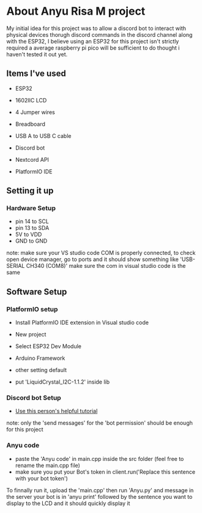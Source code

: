 # About Anyu Risa M project
My initial idea for this project was to allow a discord bot to interact with physical devices thorugh discord commands in the discord channel along with the ESP32, I believe using an ESP32 for this project isn't strictly required a average raspberry pi pico will be sufficient to do thought i haven't tested it out yet.

## Items I've used
- ESP32
- 1602IIC LCD
- 4 Jumper wires
- Breadboard
- USB A to USB C cable

- Discord bot
- Nextcord API
- PlatformIO IDE

## Setting it up
### Hardware Setup
- pin 14 to SCL
- pin 13 to SDA
- 5V to VDD
- GND to GND

note: make sure your VS studio code COM is properly connected, to check open device manager, go to ports and it should show something like 'USB-SERIAL CH340 (COM8)' make sure the com in visual studio code is the same

## Software Setup
### PlatformIO setup
- Install PlatformIO IDE extension in Visual studio code
- New project
- Select ESP32 Dev Module
- Arduino Framework
- other setting default

- put 'LiquidCrystal_I2C-1.1.2' inside lib

### Discord bot Setup
- [Use this person's helpful tutorial](https://www.youtube.com/watch?v=zrNloK9b1ro)

note: only the 'send messages' for the 'bot permission' should be enough for this project

### Anyu code
- paste the 'Anyu code' in main.cpp inside the src folder (feel free to rename the main.cpp file)
- make sure you put your Bot's token in client.run('Replace this sentence with your bot token')

To finnally run it, upload the 'main.cpp' then run 'Anyu.py' and message in the server your bot is in 'anyu print' followed by the sentence you want to display to the LCD and it should quickly display it
